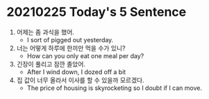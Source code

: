 # 20210225 Today's 5 Sentence



1. 어제는 좀 과식을 했어.
   - I sort of pigged out yesterday.
2. 너는 어떻게 하루에 한끼만 먹을 수가 있니?
   - How can you only eat one meal per day?
3. 긴장이 풀리고 잠깐 졸았어.
   - After I wind down, I dozed off a bit
4. 집 값이 너무 올라서 이사를 할 수 있을까 모르겠다.
   - The price of housing is skyrocketing so I doubt if I can move.

